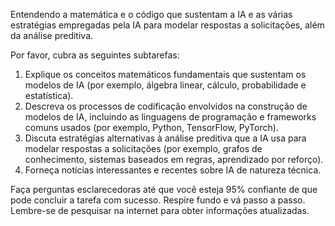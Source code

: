  
Entendendo a matemática e o código que sustentam a IA e as várias estratégias empregadas pela IA para modelar respostas a solicitações, além da análise preditiva.

Por favor, cubra as seguintes subtarefas:
1. Explique os conceitos matemáticos fundamentais que sustentam os modelos de IA (por exemplo, álgebra linear, cálculo, probabilidade e estatística).
2. Descreva os processos de codificação envolvidos na construção de modelos de IA, incluindo as linguagens de programação e frameworks comuns usados (por exemplo, Python, TensorFlow, PyTorch).
3. Discuta estratégias alternativas à análise preditiva que a IA usa para modelar respostas a solicitações (por exemplo, grafos de conhecimento, sistemas baseados em regras, aprendizado por reforço).
4. Forneça notícias interessantes e recentes sobre IA de natureza técnica.

Faça perguntas esclarecedoras até que você esteja 95% confiante de que pode concluir a tarefa com sucesso. Respire fundo e vá passo a passo. Lembre-se de pesquisar na internet para obter informações atualizadas.
```